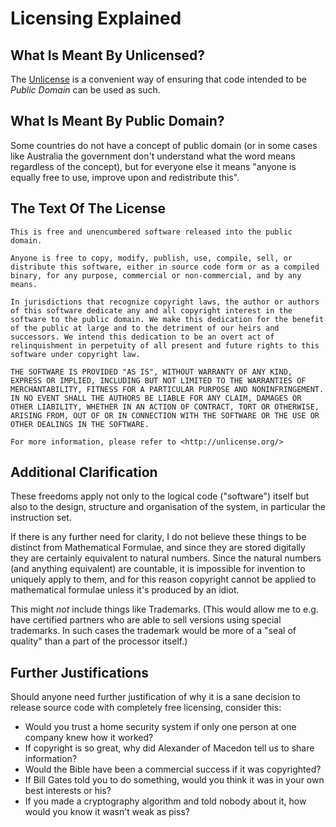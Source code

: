 # Licensing Explained

## What Is Meant By Unlicensed?

The [Unlicense](https://unlicense.org/) is a convenient way of ensuring that code intended to be *Public Domain* can be used as such.

## What Is Meant By Public Domain?

Some countries do not have a concept of public domain (or in some cases like Australia the government don't understand what the word means regardless of the concept), but for everyone else it means "anyone is equally free to use, improve upon and redistribute this".

## The Text Of The License

    This is free and unencumbered software released into the public domain.
   
    Anyone is free to copy, modify, publish, use, compile, sell, or
    distribute this software, either in source code form or as a compiled
    binary, for any purpose, commercial or non-commercial, and by any
    means.
    
    In jurisdictions that recognize copyright laws, the author or authors
    of this software dedicate any and all copyright interest in the
    software to the public domain. We make this dedication for the benefit
    of the public at large and to the detriment of our heirs and
    successors. We intend this dedication to be an overt act of
    relinquishment in perpetuity of all present and future rights to this
    software under copyright law.
    
    THE SOFTWARE IS PROVIDED "AS IS", WITHOUT WARRANTY OF ANY KIND,
    EXPRESS OR IMPLIED, INCLUDING BUT NOT LIMITED TO THE WARRANTIES OF
    MERCHANTABILITY, FITNESS FOR A PARTICULAR PURPOSE AND NONINFRINGEMENT.
    IN NO EVENT SHALL THE AUTHORS BE LIABLE FOR ANY CLAIM, DAMAGES OR
    OTHER LIABILITY, WHETHER IN AN ACTION OF CONTRACT, TORT OR OTHERWISE,
    ARISING FROM, OUT OF OR IN CONNECTION WITH THE SOFTWARE OR THE USE OR
    OTHER DEALINGS IN THE SOFTWARE.
    
    For more information, please refer to <http://unlicense.org/>

## Additional Clarification

These freedoms apply not only to the logical code ("software") itself but also to the design, structure and organisation of the system, in particular the instruction set.

If there is any further need for clarity, I do not believe these things to be distinct from Mathematical Formulae, and since they are stored digitally they are certainly equivalent to natural numbers. Since the natural numbers (and anything equivalent) are countable, it is impossible for invention to uniquely apply to them, and for this reason copyright cannot be applied to mathematical formulae unless it's produced by an idiot.

This might *not* include things like Trademarks. (This would allow me to e.g. have certified partners who are able to sell versions using special trademarks. In such cases the trademark would be more of a "seal of quality" than a part of the processor itself.)

## Further Justifications

Should anyone need further justification of why it is a sane decision to release source code with completely free licensing, consider this:

 * Would you trust a home security system if only one person at one company knew how it worked?
 * If copyright is so great, why did Alexander of Macedon tell us to share information?
 * Would the Bible have been a commercial success if it was copyrighted?
 * If Bill Gates told you to do something, would you think it was in your own best interests or his?
 * If you made a cryptography algorithm and told nobody about it, how would you know it wasn't weak as piss?
